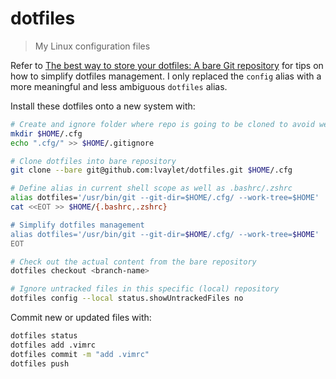 # dotfiles

> My Linux configuration files

Refer to [The best way to store your dotfiles: A bare Git repository](https://www.atlassian.com/git/tutorials/dotfiles) for tips on how to simplify dotfiles management. I only replaced the `config` alias with a more meaningful and less ambiguous `dotfiles` alias.

Install these dotfiles onto a new system with:
```bash
# Create and ignore folder where repo is going to be cloned to avoid weird recursion problems
mkdir $HOME/.cfg
echo ".cfg/" >> $HOME/.gitignore

# Clone dotfiles into bare repository
git clone --bare git@github.com:lvaylet/dotfiles.git $HOME/.cfg

# Define alias in current shell scope as well as .bashrc/.zshrc
alias dotfiles='/usr/bin/git --git-dir=$HOME/.cfg/ --work-tree=$HOME'
cat <<EOT >> $HOME/{.bashrc,.zshrc}

# Simplify dotfiles management
alias dotfiles='/usr/bin/git --git-dir=$HOME/.cfg/ --work-tree=$HOME'
EOT

# Check out the actual content from the bare repository
dotfiles checkout <branch-name>

# Ignore untracked files in this specific (local) repository
dotfiles config --local status.showUntrackedFiles no
```

Commit new or updated files with:
```bash
dotfiles status
dotfiles add .vimrc
dotfiles commit -m "add .vimrc"
dotfiles push
```
